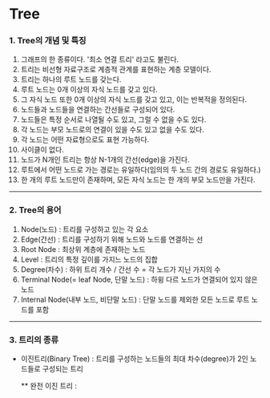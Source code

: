 Tree
==================

### 1. Tree의 개념 및 특징

1. 그래프의 한 종류이다. '최소 연결 트리' 라고도 불린다.
2. 트리는 비선형 자료구조로 계층적 관계를 표현하는 계층 모델이다.
3. 트리는 하나의 루트 노드를 갖는다.  
4. 루트 노드는 0개 이상의 자식 노드를 갖고 있다.  
5. 그 자식 노드 또한 0개 이상의 자식 노드를 갖고 있고, 이는 반복적을 정의된다.  
6. 노드들과 노드들을 연결하는 간선들로 구성되어 있다.
7. 노드들은 특정 순서로 나열될 수도 있고, 그럴 수 없을 수도 있다.
8. 각 노드는 부모 노드로의 연결이 있을 수도 있고 없을 수도 있다.
9. 각 노드는 어떤 자료형으로도 표현 가능하다.
10. 사이클이 없다.
11. 노드가 N개인 트리는 항상 N-1개의 간선(edge)을 가진다.
12. 루트에서 어떤 노드로 가는 경로는 유일하다(임의의 두 노드 간의 경로도 유일하다.)
13. 한 개의 루트 노드만이 존재하며, 모든 자식 노드는 한 개의 부모 노드만을 가진다.
---------------------  
  
### 2. Tree의 용어

1. Node(노드) : 트리를 구성하고 있는 각 요소
2. Edge(간선) : 트리를 구성하기 위해 노드와 노드를 연결하는 선
3. Root Node : 최상위 계층에 존재하는 노드
4. Level : 트리의 특정 깊이를 가지느 노드의 집합
5. Degree(차수) : 하위 트리 개수 / 간선 수 = 각 노드가 지닌 가지의 수
6. Terminal Node(= leaf Node, 단말 노드) : 하윙 다르 노드가 연결되어 있지 않은 노드
7. Internal Node(내부 노드, 비단말 노드) : 단말 노드를 제외한 모든 노드로 루트 노드를 포함
---------------------

### 3. 트리의 종류

  * 이진트리(Binary Tree)
    : 트리를 구성하는 노드들의 최대 차수(degree)가 2인 노드들로 구성되는 트리
    
    ** 완전 이진 트리
      : 
